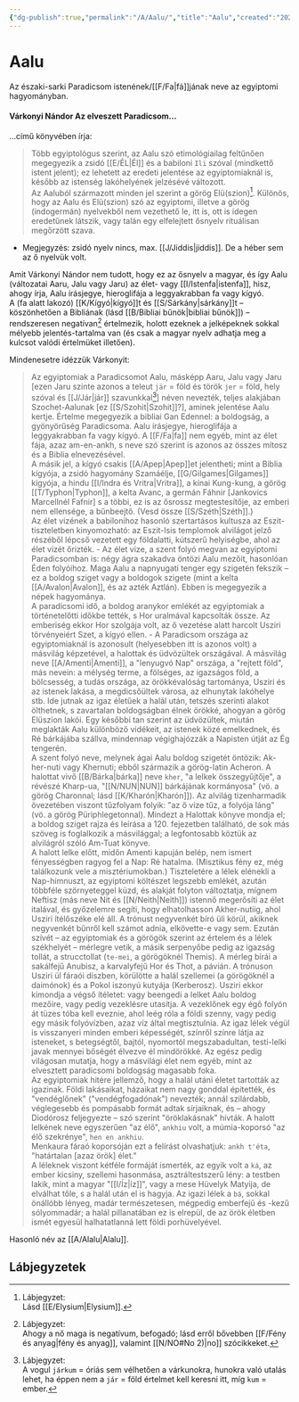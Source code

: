 ```yaml
---
{"dg-publish":true,"permalink":"/A/Aalu/","title":"Aalu","created":"2023-11-06T01:09","updated":"2025-09-28T21:29"}
---
```



# Aalu

Az északi-sarki Paradicsom istenének/[[F/Fa\|fá]]jának neve az egyiptomi hagyományban.  

#### Várkonyi Nándor Az elveszett Paradicsom...  

...című könyvében írja:  
> Több egyiptológus szerint, az Aalu szó etimológiailag feltűnően megegyezik a zsidó [[E/ÉL\|Él]] és a babiloni `Ili` szóval (mindkettő istent jelent); ez lehetett az eredeti jelentése az egyiptomiaknál is, később az istenség lakóhelyének jelzésévé változott.  
> Az Aaluból származott minden jel szerint a görög Elü(szion)[^1]. Különös, hogy az Aalu és Elü(szion) szó az egyiptomi, illetve a görög (indogermán) nyelvekből nem vezethető le, itt is, ott is idegen eredetűnek látszik, vagy talán egy elfelejtett ősnyelv rituálisan megőrzött szava.  
- Megjegyzés: zsidó nyelv nincs, max. [[J/Jiddis\|jiddis]]. De a héber sem az ő nyelvük volt.

Amit Várkonyi Nándor nem tudott, hogy ez az ősnyelv a magyar, és így Aalu (változatai Aaru, Jalu vagy Jaru) az élet- vagy [[I/Istenfa\|istenfa]], hisz, ahogy írja, Aalu írásjegye, hieroglifája a leggyakrabban fa vagy kígyó.  
A (fa alatt lakozó) [[K/Kígyó\|kígyó]]t és [[S/Sárkány\|sárkány]]t – köszönhetően a Bibliának (lásd [[B/Bibliai bűnök\|bibliai bűnök]]) – rendszeresen negatívan[^2] értelmezik, holott ezeknek a jelképeknek sokkal mélyebb jelentés-tartalma van (és csak a magyar nyelv adhatja meg a kulcsot valódi értelmüket illetően).  

Mindenesetre idézzük Várkonyit:  
> Az egyiptomiak a Paradicsomot Aalu, másképp Aaru, Jalu vagy Jaru \[ezen Jaru szinte azonos a teleut `jär` = föld és török `jer` = föld, hely szóval és [[J/Jár\|jár]] szavunkkal[^3]\] néven nevezték, teljes alakjában Szochet-Aalunak \[ez [[S/Szohit\|Szohit]]?\], aminek jelentése Aalu kertje. Értelme megegyezik a bibliai Gan Edennel: a boldogság, a gyönyörűség Paradicsoma. Aalu írásjegye, hieroglifája a leggyakrabban fa vagy kígyó. A [[F/Fa\|fa]] nem egyéb, mint az élet fája, azaz am-en-ankh, s neve szó szerint is azonos az összes mítosz és a Biblia elnevezésével.  
> A másik jel, a kígyó csakis [[A/Apep\|Apep]]et jelentheti; mint a Biblia kígyója, a zsidó hagyomány Szamáélje, [[G/Gilgames\|Gilgames]] kígyója, a hindu [[I/Indra és Vritra\|Vritra]], a kínai Kung-kung, a görög [[T/Typhon\|Typhon]], a kelta Avanc, a germán Fáhnir \[Jankovics Marcellnél Fafnir\] s a többi, ez is az ősrossz megtestesítője, az emberi nem ellensége, a bűnbeejtő. (Vesd össze [[S/Széth\|Széth]].)  
> Az élet vizének a babilonihoz hasonló szertartásos kultusza az Eszit-tiszteletben kinyomozható: az Eszit-Isis templomok alvilágot jelző részéből lépcső vezetett egy földalatti, kútszerű helyiségbe, ahol az élet vizét őrizték. - Az élet vize, a szent folyó megvan az egyiptomi Paradicsomban is: négy ágra szakadva öntözi Aalu mezőit, hasonlóan Éden folyóihoz. Maga Aalu a napnyugati tenger egy szigetén fekszik – ez a boldog sziget vagy a boldogok szigete (mint a kelta [[A/Avalon\|Avalon]], és az azték Aztlán). Ebben is megegyezik a népek hagyománya.  
> A paradicsomi idő, a boldog aranykor emlékét az egyiptomiak a történetelőtti időkbe tették, s Hor uralmával kapcsolták össze. Az emberiség ekkor Hor szolgája volt, az ő vezetése alatt harcolt Usziri törvényeiért Szet, a kígyó ellen. - A Paradicsom országa az egyiptomiaknál is azonosult (helyesebben itt is azonos volt) a másvilág képzetével, a halottak és üdvözültek országával. A másvilág neve [[A/Amenti\|Amenti]], a "lenyugvó Nap" országa, a "rejtett föld", más nevein: a mélység terme, a fölséges, az igazságos föld, a bölcsesség, a tudás országa, az örökkévalóság tartománya, Usziri és az istenek lakása, a megdicsőültek városa, az elhunytak lakóhelye stb. Ide jutnak az igaz életűek a halál után, tetszés szerinti alakot ölthetnek, s zavartalan boldogságban élnek örökké, ahogyan a görög Elüszion lakói. Egy későbbi tan szerint az üdvözültek, miután meglakták Aalu különböző vidékeit, az istenek közé emelkednek, és Ré bárkájába szállva, mindennap végighajózzák a Napisten útját az Ég tengerén.  
> A szent folyó neve, melynek ágai Aalu boldog szigetét öntözik: Ak-her-nuti vagy Khernuti; ebből származik a görög-latin Acheron. A halottat vivő [[B/Bárka\|bárka]] neve `kher`, "a lelkek összegyűjtője", a révészé Kharp-ua, "[[N/NUN\|NUN]] bárkájának kormányosa" (vö. a görög Charonnal; lásd [[K/Kharón\|Kharón]]). Az alvilág tizenharmadik övezetében viszont tűzfolyam folyik: "az ő vize tűz, a folyója láng" (vö. a görög Püriphlegetonnal). Mindezt a Halottak könyve mondja el; a boldog sziget rajza és leírása a 120. fejezetben található, de sok más szöveg is foglalkozik a másvilággal; a legfontosabb köztük az alvilágról szóló Am-Tuat könyve.  
> A halott lelke előtt, midőn Amenti kapuján belép, nem ismert fényességben ragyog fel a Nap: Ré hatalma. (Misztikus fény ez, még találkozunk vele a misztériumokban.) Tiszteletére a lélek elénekli a Nap-himnuszt, az egyiptomi költészet legszebb emlékét, azután többféle szörnyeteggel küzd, és alakját folyton változtatja, mígnem Neftisz (más neve Nit és [[N/Neith\|Neith]]) istennő megerősíti az élet italával, és győzelemre segíti, hogy elhatolhasson Akher-nutiig, ahol Usziri ítélőszéke elé áll. A trónust negyvenkét bíró üli körül, akiknek negyvenkét bűnről kell számot adnia, elkövette-e vagy sem. Ezután szívét – az egyiptomiak és a görögök szerint az értelem és a lélek székhelyét – mérlegre vetik, a másik serpenyőbe pedig az igazság tollát, a strucctollat (`te-mei`, a görögöknél Themis). A mérleg bírái a sakálfejű Anubisz, a karvalyfejű Hor és Thot, a pávián. A trónuson Usziri ül fáraói díszben, körülötte a halál szellemei (a görögöknél a daimónok) és a Pokol iszonyú kutyája (Kerberosz). Usziri ekkor kimondja a végső ítéletet: vagy beengedi a lelket Aalu boldog mezőire, vagy pedig vezeklésre utasítja. A vezeklőnek egy égő folyón át tüzes tóba kell eveznie, ahol leég róla a földi szenny, vagy pedig egy másik folyóvízben, azaz víz által megtisztulnia. Az igaz lélek végül is visszanyeri minden emberi képességét, színről színre látja az isteneket, s betegségtől, bajtól, nyomortól megszabadultan, testi-lelki javak mennyei bőségét élvezve él mindörökké. Az egész pedig világosan mutatja, hogy a másvilági élet nem egyéb, mint az elvesztett paradicsomi boldogság magasabb foka.  
> Az egyiptomiak hitére jellemző, hogy a halál utáni életet tartották az igazinak. Földi lakásaikat, házaikat nem nagy gonddal építették, és "vendéglőnek" ("vendégfogadónak") nevezték; annál szilárdabb, véglegesebb és pompásabb formát adtak sírjaiknak, és – ahogy Diodórosz feljegyezte – szó szerint "öröklakásnak" hívták. A halott lelkének neve egyszerűen "az élő", `ankhiu` volt, a múmia-koporsó "az élő szekrénye", `hen en ankhiu`.  
> Menkaura fáraó koporsóján ezt a felírást olvashatjuk: `ankh t'éta`, "határtalan \[azaz örök\] élet."  
> A léleknek viszont kétféle formáját ismerték, az egyik volt a `ká`, az ember kicsiny, szellemi hasonmása, asztráltestszerű lény: a testben lakik, mint a magyar "[[I/Íz\|íz]]", vagy a mese Hüvelyk Matyija, de elválhat tőle, s a halál után el is hagyja. Az igazi lélek a `bá`, sokkal önállóbb lényeg, madár természetesen, mégpedig emberfejű és -kezű sólyommadár; a halál pillanatában ez is elrepül, de az örök életben ismét egyesül halhatatlanná lett földi porhüvelyével.  

Hasonló név az [[A/Alalu\|Alalu]].  

## Lábjegyzetek

[^1]: Lábjegyzet:  
Lásd [[E/Elysium\|Elysium]].  

[^2]: Lábjegyzet:  
Ahogy a nő maga is negatívum, befogadó; lásd erről bővebben [[F/Fény és anyag\|fény és anyag]], valamint [[N/NO#No 2)\|no]] szócikkeket.  

[^3]: Lábjegyzet:  
A vogul `járkum` = óriás sem vélhetően a várkunokra, hunokra való utalás lehet, ha éppen nem a `jár` = föld értelmet kell keresni itt, míg `kum` = ember.  
